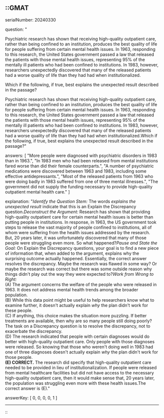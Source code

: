 ::GMAT
---


serialNumber: 20240330

question: "<p>Psychiatric research has shown that receiving high-quality outpatient care, rather than being confined to an institution, produces the best quality of life for people suffering from certain mental health issues. In 1963, responding to this research, the United States government passed a law that released the patients with those mental health issues, representing 95% of the mentally ill patients who had been confined to institutions. In 1983, however, researchers unexpectedly discovered that many of the released patients had a worse quality of life than they had had when institutionalized.</p><p>Which if the following, if true, best explains the unexpected result described in the passage?</p>Psychiatric research has shown that receiving high-quality outpatient care, rather than being confined to an institution, produces the best quality of life for people suffering from certain mental health issues. In 1963, responding to this research, the United States government passed a law that released the patients with those mental health issues, representing 95% of the mentally ill patients who had been confined to institutions. In 1983, however, researchers unexpectedly discovered that many of the released patients had a worse quality of life than they had had when institutionalized.Which if the following, if true, best explains the unexpected result described in the passage?"

answers: [
  "More people were diagnosed with psychiatric disorders in 1983 than in 1963.",
  "In 1983 men who had been released from mental institutions fared worse than did their female counterparts.",
  "A number of psychiatric medications were discovered between 1963 and 1983, including some effective antidepressants.",
  "Most of the released patients from 1963 who were doing badly in 1983 suffered from one of three mental illnesses.",
  "The government did not supply the funding necessary to provide high-quality outpatient mental health care."
]

explanation: "<i>Identify the Question Stem:</i> The words <i>explains the unexpected result</i> indicate that this is an Explain the Discrepancy question.<i>Deconstruct the Argument:</i> Research has shown that providing high-quality outpatient care for certain mental health issues is better than putting people in institutions. In response, in 1963, the US government took steps to release the vast majority of people confined to institutions, all of whom were suffering from the health issues addressed by the research. But, 20 years later, it was unfortunately discovered that many of those people were struggling even more. So what happened?<i>Pause and State the Goal:</i> On Explain the Discrepancy questions, your goal is to find a new piece of information that, when added to the argument, explains why the surprising outcome actually happened. Essentially, the correct answer resolves the discrepancy. Maybe the research was flawed in some way? Or maybe the research was correct but there was some outside reason why things didn't play out the way they were expected to?<i>Work from Wrong to Right:</i><br>(A) The argument concerns the welfare of the people who were released in 1963. It does not address mental health trends among the broader population.<br>(B) While this data point might be useful to help researchers know what to examine further, it doesn't actually explain <i>why</i> the plan didn't work for these people.<br>(C) If anything, this choice makes the situation more puzzling. If better treatments are available, then why are so many people still doing poorly? The task on a Discrepancy question is to resolve the discrepancy, not to exacerbate the discrepancy.<br>(D) The research indicated that people with certain diagnoses would do better with high-quality outpatient care. Only people with those diagnoses were released. So knowing that those who weren't doing well in 1983 had one of three diagnoses doesn't actually explain <i>why</i> the plan didn't work for those people.<br><b>(E) CORRECT.</b> The research did specify that high-quality outpatient care needed to be provided in lieu of institutionalization. If people were released from mental healthcare facilities but did not have access to the necessary high-quality outpatient care, then it would make sense that, 20 years later, the population was struggling even more with these health issues.The correct answer is (E)."

answerKey: [
  0, 
  0, 
  0, 
  0, 
  1
]



---
::